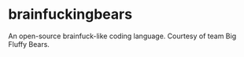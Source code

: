 brainfuckingbears
=================

An open-source brainfuck-like coding language. Courtesy of team Big Fluffy Bears.
